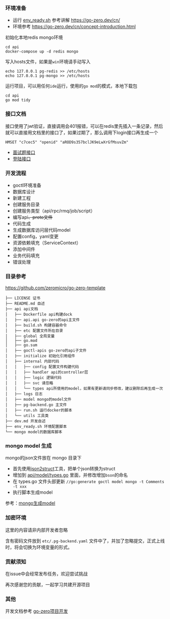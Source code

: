 ### 环境准备

* 运行 [env_ready.sh](env_ready.sh) 参考讲解 https://go-zero.dev/cn/
* 环境参考 https://go-zero.dev/cn/concept-introduction.html

初始化本地redis mongo环境

```shell
cd api
docker-compose up -d redis mongo
```

写入hosts文件，如果是`win`环境请手动写入

```shell
echo 127.0.0.1 pg-redis >> /etc/hosts
echo 127.0.0.1 pg-mongo >> /etc/hosts
```

运行项目，可以用任何`ide`运行，使用的`go mod`的模式，本地下载包

```shell
cd api
go mod tidy
```

### 接口文档

接口使用了jwt验证，直接调用会401报错，可以在redis里先插入一条记录，然后就可以直接用文档里的接口了，如果过期了，那么调用下login接口再生成一个

```shell
HMSET "c7cec5" "openid" "aROD9s357bclJK9eLwXrGfMsuvZm"
```

* [面试题接口](https://documenter.getpostman.com/view/18714614/UVyoXyKn)
* [登陆接口](https://documenter.getpostman.com/view/18714614/UVyoXyKo)


### 开发流程

* goctl环境准备
* 数据库设计
* 新建工程
* 创建服务目录
* 创建服务类型（api/rpc/rmq/job/script）
* 编写api~~、proto文件~~
* 代码生成
* 生成数据库访问层代码model
* 配置config，yaml变更
* 资源依赖填充（ServiceContext）
* 添加中间件
* 业务代码填充
* 错误处理

### 目录参考

https://github.com/zeromicro/go-zero-template

```
├── LICENSE 证书
├── README.md 自述
├── api api文档
│   ├── Dockerfile api构建dock
│   ├── api.api go-zero的api主文件
│   ├── build.sh 构建容器命令
│   ├── etc 配置文件所在目录
│   ├── global 全局变量
│   ├── go.mod
│   ├── go.sum
│   ├── goctl-apis go-zero的api子文件
│   ├── initialize 初始化引用组件
│   ├── internal 内部代码
│   │   ├── config 配置文件构建代码
│   │   ├── handler api的controller层
│   │   ├── logic 逻辑代码
│   │   ├── svc 请忽略
│   │   └── types api所使用的model，如果有更新请同步修改，建议删除后再生成一次
│   ├── logs 日志
│   ├── model mongo的model文件
│   ├── pg-backend.go 主文件
│   ├── run.sh 运行docker的脚本
│   └── utils 工具类
├── dev.md 开发自述
├── env_ready.sh 环境配置脚本
└── mongo model的数据库脚本
```

### mongo model 生成

mongo的json文件放在 mongo 目录下

* 首先使用[json2struct](http://json2struct.mervine.net/)工具，把单个json转换为struct
* 增加到 [api/model/types.go](api/model/types.go) 里面，并修改增加`bson`的命名
* 在 types.go 文件头部更新 `//go:generate goctl model mongo -t Comments -t xxx`
* 执行脚本生成model

参考：[mongo生成model](https://pkg.go.dev/git.i2edu.net/i2/go-zero/tools/goctl/model/mongo#section-readme)

### 加密环境

这里的内容请非内部开发者忽略

含有密码文件放到 `etc/.pg-backend.yaml` 文件中了，并加了忽略提交，正式上线时，将会切换为环境变量的形式。

### 贡献须知

在issue中会经常发布任务，欢迎尝试挑战

再次感谢您的贡献，一起学习共建开源项目

### 其他

开发文档参考 [go-zero项目开发](https://go-zero.dev/cn/project-dev.html)